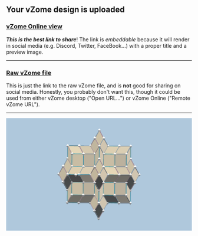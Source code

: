 ## Your vZome design is uploaded

### [vZome Online view][embed]

***This is the best link to share***!  The link is *embeddable* because it will render in social media (e.g. Discord, Twitter, FaceBook...) with a proper title and a preview image.

---

### [Raw vZome file][raw]

This is just the link to the raw vZome file, and is **not** good for
sharing on social media.
Honestly, you probably don't want this, though it could be used from either
vZome desktop ("Open URL...") or vZome Online ("Remote vZome URL").

---

![Image](<RI-Quad-Octa.png>)


[embed]: <https://vzome.com/app/embed.py?url=https://raw.githubusercontent.com/John-Kostick/vzome-sharing/main/2021/10/03/12-44-39-RI-Quad-Octa/RI-Quad-Octa.vZome>
[raw]: <https://raw.githubusercontent.com/John-Kostick/vzome-sharing/main/2021/10/03/12-44-39-RI-Quad-Octa/RI-Quad-Octa.vZome>
